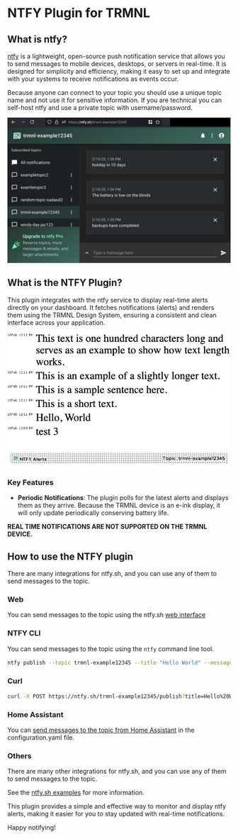 
# NTFY Plugin for TRMNL

## What is ntfy?

[ntfy](https://ntfy.sh/) is a lightweight, open-source push notification service that allows you to send messages to mobile devices, desktops, or servers in real-time. It is designed for simplicity and efficiency, making it easy to set up and integrate with your systems to receive notifications as events occur.

Because anyone can connect to your topic you should use a unique topic name and not use it for sensitive information. If you are technical you can self-host ntfy and use a private topic with username/password.


  <img src="ntfy.sh.png" width="550" alt="ntfy website">

## What is the NTFY Plugin?

This plugin integrates with the ntfy service to display real-time alerts directly on your dashboard. It fetches notifications (alerts) and renders them using the TRMNL Design System, ensuring a consistent and clean interface across your application.

<kbd>
  <img src="Preview/full.png" width="600" alt="NTFY Plugin">
</kbd>


### Key Features

- **Periodic Notifications**: The plugin polls for the latest alerts and displays them as they arrive. Because the TRMNL device is an e-ink display, it will only update periodically conserving battery life. 

**REAL TIME NOTIFICATIONS ARE NOT SUPPORTED ON THE TRMNL DEVICE.**

## How to use the NTFY plugin

There are many integrations for ntfy.sh, and you can use any of them to send messages to the topic.

### Web

You can send messages to the topic using the ntfy.sh [web interface](https://ntfy.sh/trmnl-example12345/publish?title=Hello%20World&message=This%20is%20a%20test%20message) 

### NTFY CLI
You can send messages to the topic using the `ntfy` command line tool.

```bash
ntfy publish --topic trmnl-example12345 --title "Hello World" --message "This is a test message"
```

### Curl
```bash
curl -X POST https://ntfy.sh/trmnl-example12345/publish?title=Hello%20World&message=This%20is%20a%20test%20message
```

### Home Assistant
You can [send messages to the topic from Home Assistant](https://docs.ntfy.sh/examples/#home-assistant) in the configuration.yaml file.


### Others
There are many other integrations for ntfy.sh, and you can use any of them to send messages to the topic.

See the [ntfy.sh examples](https://docs.ntfy.sh/examples/) for more information.




This plugin provides a simple and effective way to monitor and display ntfy alerts, making it easier for you to stay updated with real-time notifications.

Happy notifying!
